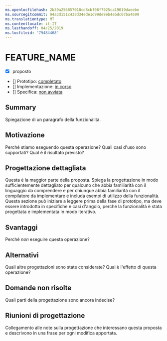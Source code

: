 ```yaml
---
ms.openlocfilehash: 2b39a256857018cd8cbf08f7925ca19019daeebe
ms.sourcegitcommit: 94a3d151c438d34ede1d99de9eb4ebdc07ba4699
ms.translationtype: MT
ms.contentlocale: it-IT
ms.lasthandoff: 04/25/2019
ms.locfileid: "79484468"
---
```

# <a name="feature_name"></a>FEATURE_NAME

* [x] proposto
* [] Prototipo: [completato](https://github.com/PROTOTYPE_OWNER/roslyn/BRANCH_NAME)
* [] Implementazione: [in corso](https://github.com/dotnet/roslyn/BRANCH_NAME)
* [] Specifica: [non avviata](pr/1)

## <a name="summary"></a>Summary
[summary]: #summary

Spiegazione di un paragrafo della funzionalità.

## <a name="motivation"></a>Motivazione
[motivation]: #motivation

Perché stiamo eseguendo questa operazione? Quali casi d'uso sono supportati? Qual è il risultato previsto?

## <a name="detailed-design"></a>Progettazione dettagliata
[design]: #detailed-design

Questa è la maggior parte della proposta. Spiega la progettazione in modo sufficientemente dettagliato per qualcuno che abbia familiarità con il linguaggio da comprendere e per chiunque abbia familiarità con il compilatore da implementare e includa esempi di utilizzo della funzionalità. Questa sezione può iniziare a leggere prima della fase di prototipo, ma deve essere introdotta in specifiche e casi d'angolo, perché la funzionalità è stata progettata e implementata in modo iterativo.

## <a name="drawbacks"></a>Svantaggi
[drawbacks]: #drawbacks

Perché *non* eseguire questa operazione?

## <a name="alternatives"></a>Alternativi
[alternatives]: #alternatives

Quali altre progettazioni sono state considerate? Qual è l'effetto di questa operazione?

## <a name="unresolved-questions"></a>Domande non risolte
[unresolved]: #unresolved-questions

Quali parti della progettazione sono ancora indecise?

## <a name="design-meetings"></a>Riunioni di progettazione

Collegamento alle note sulla progettazione che interessano questa proposta e descrivono in una frase per ogni modifica apportata.


